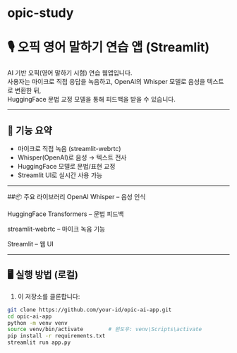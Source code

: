 # opic-study

# 🎙️ 오픽 영어 말하기 연습 앱 (Streamlit)

AI 기반 오픽(영어 말하기 시험) 연습 웹앱입니다.  
사용자는 마이크로 직접 응답을 녹음하고, OpenAI의 Whisper 모델로 음성을 텍스트로 변환한 뒤,  
HuggingFace 문법 교정 모델을 통해 피드백을 받을 수 있습니다.

---

## 🚀 기능 요약

- 마이크로 직접 녹음 (streamlit-webrtc)
- Whisper(OpenAI)로 음성 → 텍스트 전사
- HuggingFace 모델로 문법/표현 교정
- Streamlit UI로 실시간 사용 가능

---
##📦 주요 라이브러리
OpenAI Whisper – 음성 인식

HuggingFace Transformers – 문법 피드백

streamlit-webrtc – 마이크 녹음 기능

Streamlit – 웹 UI


---
## 🖥️ 실행 방법 (로컬)

1. 이 저장소를 클론합니다:
```bash
git clone https://github.com/your-id/opic-ai-app.git
cd opic-ai-app
python -m venv venv
source venv/bin/activate        # 윈도우: venv\Scripts\activate
pip install -r requirements.txt
streamlit run app.py

